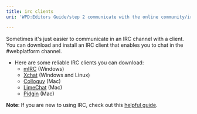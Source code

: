 ```yaml
---
title: irc clients
uri: 'WPD:Editors Guide/step 2 communicate with the online community/irc clients'

---
```

Sometimes it's just easier to communicate in an IRC channel with a client. You can download and install an IRC client that enables you to chat in the \#webplatform channel.

-   Here are some reliable IRC clients you can download:
    -   [mIRC](http://www.mirc.com) (Windows)
    -   [Xchat](http://xchat.org/) (Windows and Linux)
    -   [Colloquy](http://colloquy.info/downloads.html) (Mac)
    -   [LimeChat](http://limechat.net/mac/) (Mac)
    -   [Pidgin](http://pidgin.im/) (Mac)

**Note**: If you are new to using IRC, check out this [helpful guide](http://richard.esplins.org/siwi/2011/07/08/getting-started-freenode-irc/).

